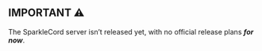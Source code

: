 ## IMPORTANT ⚠  
The SparkleCord server isn’t released yet, with no official release plans ***for now***.
